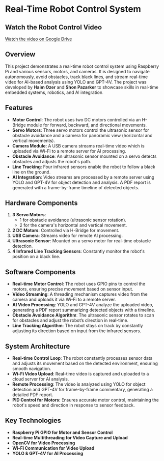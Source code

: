# Real-Time Robot Control System
## Watch the Robot Control Video
[Watch the video on Google Drive](https://drive.google.com/file/d/1KT3zfMxrSUyNrONq2Dl1u-8bTKiKahBC/view?usp=sharing)

## Overview

This project demonstrates a real-time robot control system using Raspberry Pi and various sensors, motors, and cameras. It is designed to navigate autonomously, avoid obstacles, track black lines, and stream real-time video for AI-based analysis using YOLO and GPT-4V. The project was developed by **Haim Ozer** and **Shon Pazarker** to showcase skills in real-time embedded systems, robotics, and AI integration.

## Features

- **Motor Control**: The robot uses two DC motors controlled via an H-Bridge module for forward, backward, and directional movements.
- **Servo Motors**: Three servo motors control the ultrasonic sensor for obstacle avoidance and a camera for panoramic view (horizontal and vertical movements).
- **Camera Module**: A USB camera streams real-time video which is uploaded via Wi-Fi to a remote server for AI processing.
- **Obstacle Avoidance**: An ultrasonic sensor mounted on a servo detects obstacles and adjusts the robot's path.
- **Line Tracking**: Four infrared sensors enable the robot to follow a black line on the ground.
- **AI Integration**: Video streams are processed by a remote server using YOLO and GPT-4V for object detection and analysis. A PDF report is generated with a frame-by-frame timeline of detected objects.

## Hardware Components

1. **3 Servo Motors**: 
    - 1 for obstacle avoidance (ultrasonic sensor rotation).
    - 2 for the camera's horizontal and vertical movement.
2. **2 DC Motors**: Controlled via H-Bridge for movement.
3. **USB Camera**: Streams video for remote AI processing.
4. **Ultrasonic Sensor**: Mounted on a servo motor for real-time obstacle detection.
5. **4 Infrared Line Tracking Sensors**: Constantly monitor the robot's position on a black line.

## Software Components

- **Real-time Motor Control**: The robot uses GPIO pins to control the motors, ensuring precise movement based on sensor input.
- **Video Streaming**: A threading mechanism captures video from the camera and uploads it via Wi-Fi to a remote server.
- **AI Video Processing**: YOLO and GPT-4V analyze the uploaded video, generating a PDF report summarizing detected objects with a timeline.
- **Obstacle Avoidance Algorithm**: The ultrasonic sensor rotates to scan for obstacles and adjust the robot’s direction in real-time.
- **Line Tracking Algorithm**: The robot stays on track by constantly adjusting its direction based on input from the infrared sensors.

## System Architecture

- **Real-time Control Loop**: The robot constantly processes sensor data and adjusts its movement based on the detected environment, ensuring smooth navigation.
- **Wi-Fi Video Upload**: Real-time video is captured and uploaded to a cloud server for AI analysis.
- **Remote Processing**: The video is analyzed using YOLO for object detection and GPT-4V for frame-by-frame commentary, generating a detailed PDF report.
- **PID Control for Motors**: Ensures accurate motor control, maintaining the robot's speed and direction in response to sensor feedback.

## Key Technologies

- **Raspberry Pi GPIO for Motor and Sensor Control**
- **Real-time Multithreading for Video Capture and Upload**
- **OpenCV for Video Processing**
- **Wi-Fi Communication for Video Upload**
- **YOLO & GPT-4V for AI Processing**

